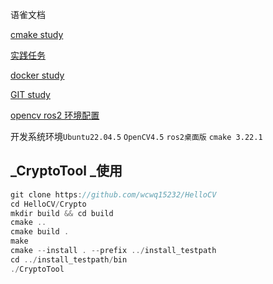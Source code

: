语雀文档

[cmake study](https://www.yuque.com/yuqueyonghuakgijn/xmbrbw/go4n0p3gpvwskk15)

[实践任务](https://www.yuque.com/yuqueyonghuakgijn/xmbrbw/go4n0p3gpvwskk15)

[docker study](https://www.yuque.com/yuqueyonghuakgijn/xmbrbw/uqfeicvpl0a4vrgq)

[GIT study](https://www.yuque.com/yuqueyonghuakgijn/xmbrbw/xxq9e69lgq0xhv8x?singleDoc#) 

[opencv ros2 环境配置](https://www.yuque.com/yuqueyonghuakgijn/xmbrbw/gv6y7g8eiy43w5gv?singleDoc#)

开发系统环境`Ubuntu22.04.5` `OpenCV4.5` `ros2桌面版` `cmake 3.22.1`

## _CryptoTool _使用
```cpp
git clone https://github.com/wcwq15232/HelloCV
cd HelloCV/Crypto
mkdir build && cd build
cmake ..
cmake build .
make
cmake --install . --prefix ../install_testpath
cd ../install_testpath/bin
./CryptoTool
```

